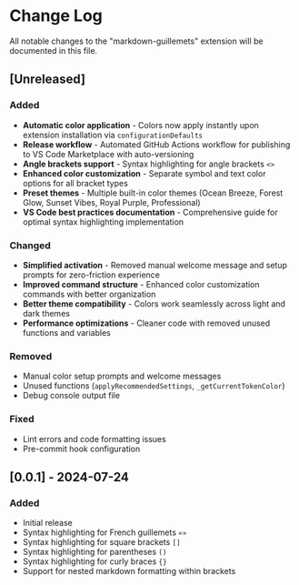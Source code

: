 # Change Log

All notable changes to the "markdown-guillemets" extension will be documented in this file.

## [Unreleased]

### Added
- **Automatic color application** - Colors now apply instantly upon extension installation via `configurationDefaults`
- **Release workflow** - Automated GitHub Actions workflow for publishing to VS Code Marketplace with auto-versioning
- **Angle brackets support** - Syntax highlighting for angle brackets `<>`
- **Enhanced color customization** - Separate symbol and text color options for all bracket types
- **Preset themes** - Multiple built-in color themes (Ocean Breeze, Forest Glow, Sunset Vibes, Royal Purple, Professional)
- **VS Code best practices documentation** - Comprehensive guide for optimal syntax highlighting implementation

### Changed
- **Simplified activation** - Removed manual welcome message and setup prompts for zero-friction experience
- **Improved command structure** - Enhanced color customization commands with better organization
- **Better theme compatibility** - Colors work seamlessly across light and dark themes
- **Performance optimizations** - Cleaner code with removed unused functions and variables

### Removed
- Manual color setup prompts and welcome messages
- Unused functions (`applyRecommendedSettings`, `_getCurrentTokenColor`)
- Debug console output file

### Fixed
- Lint errors and code formatting issues
- Pre-commit hook configuration

## [0.0.1] - 2024-07-24

### Added
- Initial release
- Syntax highlighting for French guillemets `«»`
- Syntax highlighting for square brackets `[]`
- Syntax highlighting for parentheses `()`
- Syntax highlighting for curly braces `{}`
- Support for nested markdown formatting within brackets
